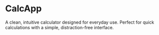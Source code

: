 # CalcApp
A clean, intuitive calculator designed for everyday use. Perfect for quick calculations with a simple, distraction-free interface.
